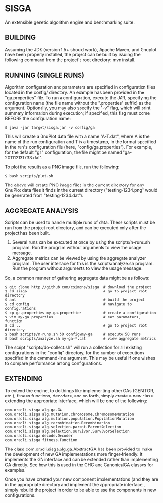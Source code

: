 # SISGA

An extensible genetic algorithm engine and benchmarking suite.

## BUILDING

Assuming the JDK (version 1.5+ should work), Apache Maven, and Gnuplot have
been properly installed, the project can be built by issuing the following
command from the project's root directory: mvn install.

## RUNNING (SINGLE RUNS)

Algorithm configuration and parameters are specified in configuration files
located in the config/ directory.  An example has been provided in the
"ga.properties" file.  To run a configuration, execute the JAR, specifying the
configuration name (the file name without the ".properties" suffix) as the
argument.  Optionally, you may also specify the "-v" flag, which will print
summary information during execution; if specified, this flag must come BEFORE
the configuration name:

    $ java -jar target/sisga.jar -v config/ga

This will create a GnuPlot data file with a name "A-T.dat", where A is the name
of the run configuration and T is a timestamp, in the format specified in the
run's configuration file (here, "config/ga.properties").  For example, for the
default "ga" configuration, the file might be named "ga-201112131733.dat".

To plot the results as a PNG image file, run the following:

    $ bash scripts/plot.sh

The above will create PNG image files in the current directory for any GnuPlot
data files it finds in the current directory ("testing-1234.png" would be
generated from "testing-1234.dat").

## AGGREGATE ANALYSIS

Scripts can be used to handle multiple runs of data.  These scripts must be run
from the project root directory, and can be executed only after the project has
been built.

1. Several runs can be executed at once by using the scripts/n-runs.sh program.
   Run the program without arguments to view the usage message.
2. Aggregate metrics can be viewed by using the aggregate analyzer program.
   The user interface for this is the scripts/analyze.sh program.  Run the
   program without arguments to view the usage message.

So, a common manner of gathering aggregate data might be as follows:

    $ git clone http://github.com/csimons/sisga  # download the project
    $ cd sisga                                   # go to project root directory
    $ ant                                        # build the project
    $ cd config                                  # navigate to configurations
    $ cp ga.properties my-ga.properties          # create a configuration
    $ vim my-ga.properties                       # set parameters, function
    $ cd ..                                      # go to project root directory
    $ bash scripts/n-runs.sh 50 config/my-ga     # execute 50 runs
    $ bash scripts/analyze.sh my-ga-*.dat        # view aggregate metrics

The script "scripts/do-collect.sh" will run a collection for all existing
configurations in the "config" directory, for the number of executions
specified in the command-line argument.  This may be useful if one wishes to
compare performance among configurations.

## EXTENDING

To extend the engine, to do things like implementing other GAs (GENITOR, etc.),
fitness functions, decoders, and so forth, simply create a new class extending
the appropriate interface, which will be one of the following:

    com.oracli.sisga.alg.ga.GA
    com.oracli.sisga.alg.mutation.chromosome.ChromosomeMutation
    com.oracli.sisga.alg.mutation.population.PopulationMutation
    com.oracli.sisga.alg.recombination.Recombination
    com.oracli.sisga.alg.selection.parent.ParentSelection
    com.oracli.sisga.alg.selection.survivor.SurvivorSelection
    com.oracli.sisga.decode.Decoder
    com.oracli.sisga.fitness.Function

The class com.oracli.sisga.alg.ga.AbstractGA has been provided to make the
development of new GA implementations more finger-friendly.  It implements the
GA interface and can be extended rather than implementing GA directly.  See
how this is used in the CHC and CanonicalGA classes for examples.

Once you have created your new component implementations (and they are in the
appropriate directory and implement the appropriate interface), simply rebuild
the project in order to be able to use the components in new configurations.
